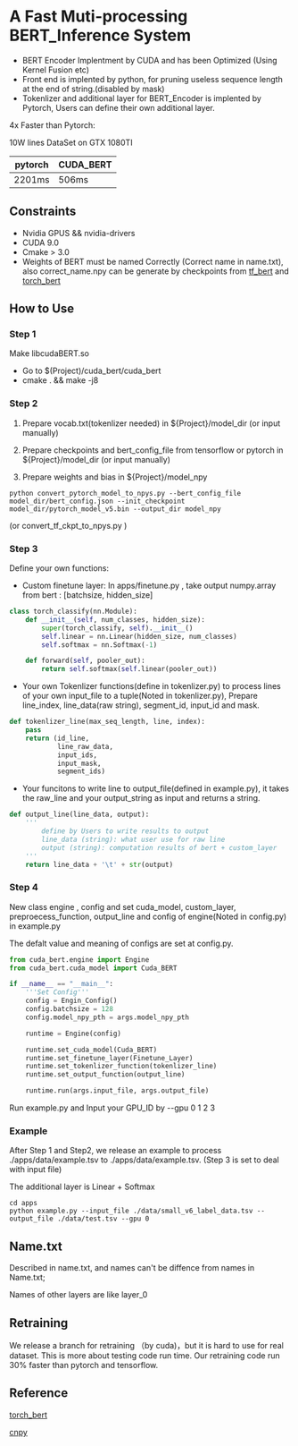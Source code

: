 # A Fast Muti-processing BERT_Inference System

- BERT Encoder Implentment by CUDA and has been Optimized (Using Kernel Fusion etc)
- Front end is implented by python, for pruning useless sequence length at the end of string.(disabled by mask)
- Tokenlizer and additional layer for BERT_Encoder is implented by Pytorch, Users can define their own additional layer.

4x Faster than Pytorch:

10W lines DataSet on GTX 1080TI

pytorch | CUDA_BERT
---- | ----
2201ms | 506ms

## Constraints
- Nvidia GPUS && nvidia-drivers
- CUDA 9.0
- Cmake > 3.0
- Weights of BERT must be named Correctly (Correct name in name.txt), also correct_name.npy can be generate by checkpoints from [tf_bert](https://github.com/google-research/bert) and [torch_bert](https://github.com/huggingface/pytorch-pretrained-BERT)
## How to Use


### Step 1 
Make libcudaBERT.so
- Go to $(Project)/cuda_bert/cuda_bert
- cmake . && make -j8 

### Step 2

1. Prepare vocab.txt(tokenlizer needed) in ${Project}/model_dir (or input manually)

2. Prepare checkpoints and bert_config_file from tensorflow or pytorch in ${Project}/model_dir  (or input manually)

3. Prepare weights and bias in ${Project}/model_npy
```shell
python convert_pytorch_model_to_npys.py --bert_config_file model_dir/bert_config.json --init_checkpoint model_dir/pytorch_model_v5.bin --output_dir model_npy
```
(or convert_tf_ckpt_to_npys.py )

### Step 3
Define your own functions:

- Custom finetune layer: In apps/finetune.py , take output numpy.array from bert : [batchsize, hidden_size]
```python
class torch_classify(nn.Module):
    def __init__(self, num_classes, hidden_size):
        super(torch_classify, self).__init__()
        self.linear = nn.Linear(hidden_size, num_classes)
        self.softmax = nn.Softmax(-1)

    def forward(self, pooler_out):
        return self.softmax(self.linear(pooler_out))
```
- Your own Tokenlizer functions(define in tokenlizer.py) to process lines of your own input_file to a tuple(Noted in tokenlizer.py), Prepare line_index, line_data(raw string), segment_id, input_id and mask.
```python
def tokenlizer_line(max_seq_length, line, index):
    pass
    return (id_line,
            line_raw_data,
            input_ids,
            input_mask,
            segment_ids)
```
- Your funcitons to write line to output_file(defined in example.py), it takes the raw_line and your output_string as input and returns a string.
```python
def output_line(line_data, output):
    '''
        define by Users to write results to output
        line_data (string): what user use for raw line
        output (string): computation results of bert + custom_layer
    '''
    return line_data + '\t' + str(output)
```

### Step 4 

New class engine , config and set cuda_model, custom_layer, preproecess_function, output_line and config of engine(Noted in config.py) in example.py

The defalt value and meaning of configs are set at config.py.

```python
from cuda_bert.engine import Engine
from cuda_bert.cuda_model import Cuda_BERT

if __name__ == "__main__":
    '''Set Config'''
    config = Engin_Config()
    config.batchsize = 128
    config.model_npy_pth = args.model_npy_pth

    runtime = Engine(config)

    runtime.set_cuda_model(Cuda_BERT)
    runtime.set_finetune_layer(Finetune_Layer)
    runtime.set_tokenlizer_function(tokenlizer_line)
    runtime.set_output_function(output_line)

    runtime.run(args.input_file, args.output_file)
```

Run example.py and Input your GPU_ID by --gpu 0 1 2 3

### Example
After Step 1 and Step2, we release an example to process ./apps/data/example.tsv to ./apps/data/example.tsv. (Step 3 is set to deal with input file)

The additional layer is Linear + Softmax

```shell
cd apps
python example.py --input_file ./data/small_v6_label_data.tsv --output_file ./data/test.tsv --gpu 0
```

## Name.txt
Described in name.txt, and names can't be diffence from names in Name.txt;

Names of other layers are like layer_0

## Retraining

We release a branch for retraining （by cuda)，but it is hard to use for real dataset.  This is more about testing code run time.  Our retraining code run 30% faster than pytorch and tensorflow.

## Reference
[torch_bert](https://github.com/huggingface/pytorch-pretrained-BERT)

[cnpy](https://github.com/rogersce/cnpy)